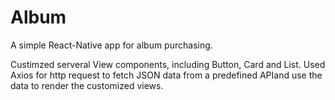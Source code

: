 # Album
A simple React-Native app for album purchasing.

Custimzed serveral View components, including Button, Card and List.
Used Axios for http request to fetch JSON data from a predefined APIand use the data to render the customized views.
